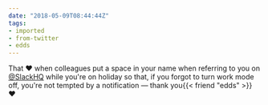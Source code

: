 ```yaml
---
date: "2018-05-09T08:44:44Z"
tags:
- imported
- from-twitter
- edds
---
```

That ❤️ when colleagues put a space in your name when referring to you on [@SlackHQ](https://twitter.com/SlackHQ) while you're on holiday so that, if you forgot to turn work mode off, you're not tempted by a notification — thank you{{< friend "edds" >}} ❤️
